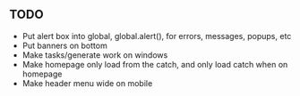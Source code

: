 ## TODO

- Put alert box into global, global.alert(), for errors, messages, popups, etc
- Put banners on bottom
- Make tasks/generate work on windows
- Make homepage only load from the catch, and only load catch when on homepage
- Make header menu wide on mobile

